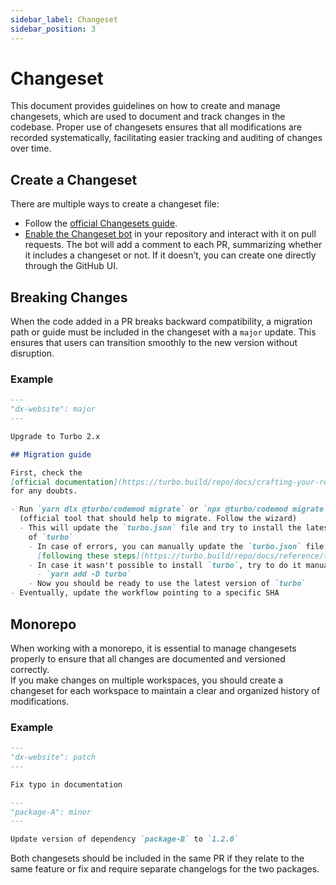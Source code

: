 ```yaml
---
sidebar_label: Changeset
sidebar_position: 3
---
```


# Changeset

This document provides guidelines on how to create and manage changesets, which
are used to document and track changes in the codebase. Proper use of changesets
ensures that all modifications are recorded systematically, facilitating easier
tracking and auditing of changes over time.

## Create a Changeset

There are multiple ways to create a changeset file:

- Follow the
  [official Changesets guide](https://github.com/changesets/changesets/blob/main/docs/adding-a-changeset.md).
- [Enable the Changeset bot](https://github.com/apps/changeset-bot) in your
  repository and interact with it on pull requests. The bot will add a comment
  to each PR, summarizing whether it includes a changeset or not. If it doesn’t,
  you can create one directly through the GitHub UI.

## Breaking Changes

When the code added in a PR breaks backward compatibility, a migration path or
guide must be included in the changeset with a `major` update. This ensures that
users can transition smoothly to the new version without disruption.

### Example

```markdown
---
"dx-website": major
---

Upgrade to Turbo 2.x

## Migration guide

First, check the
[official documentation](https://turbo.build/repo/docs/crafting-your-repository/upgrading)
for any doubts.

- Run `yarn dlx @turbo/codemod migrate` or `npx @turbo/codemod migrate`
  (official tool that should help to migrate. Follow the wizard)
  - This will update the `turbo.json` file and try to install the latest version
    of `turbo`
    - In case of errors, you can manually update the `turbo.json` file
      [following these steps](https://turbo.build/repo/docs/reference/turbo-codemod#turborepo-2x)
    - In case it wasn't possible to install `turbo`, try to do it manually:
      - `yarn add -D turbo`
    - Now you should be ready to use the latest version of `turbo`
- Eventually, update the workflow pointing to a specific SHA
```

## Monorepo

When working with a monorepo, it is essential to manage changesets properly to
ensure that all changes are documented and versioned correctly.  
If you make changes on multiple workspaces, you should create a changeset for
each workspace to maintain a clear and organized history of modifications.

### Example

```markdown
---
"dx-website": patch
---

Fix typo in documentation
```

```markdown
---
"package-A": minor
---

Update version of dependency `package-B` to `1.2.0`
```

Both changesets should be included in the same PR if they relate to the same
feature or fix and require separate changelogs for the two packages.
